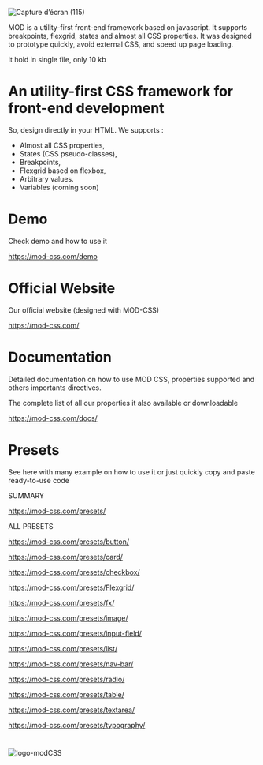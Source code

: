 ![Capture d’écran (115)](https://user-images.githubusercontent.com/117290114/205288298-eb7d8f4d-b66f-434d-a2d3-b5ee58b33462.png)



MOD is a utility-first front-end framework based on javascript. 
It supports breakpoints, flexgrid, states and almost all CSS properties.
It was designed to prototype quickly, avoid external CSS, and speed up page loading.

It hold in single file, only 10 kb


# An utility-first CSS framework for front-end development 

So, design directly in your HTML. 
We supports : 
 - Almost all CSS properties,
 - States (CSS pseudo-classes),
 - Breakpoints,
 - Flexgrid based on flexbox,
 - Arbitrary values.
 - Variables (coming soon)
 

# Demo

Check demo and how to use it

https://mod-css.com/demo


# Official Website

Our official website (designed with MOD-CSS)

https://mod-css.com/

# Documentation

Detailed documentation on how to use MOD CSS, properties supported and others importants directives.

The complete list of all our properties it also available or downloadable

https://mod-css.com/docs/

# Presets

See here with many example on how to use it 
or just quickly copy and paste ready-to-use code

SUMMARY 

https://mod-css.com/presets/





ALL PRESETS

https://mod-css.com/presets/button/

https://mod-css.com/presets/card/

https://mod-css.com/presets/checkbox/

https://mod-css.com/presets/Flexgrid/

https://mod-css.com/presets/fx/

https://mod-css.com/presets/image/

https://mod-css.com/presets/input-field/

https://mod-css.com/presets/list/

https://mod-css.com/presets/nav-bar/

https://mod-css.com/presets/radio/

https://mod-css.com/presets/table/

https://mod-css.com/presets/textarea/

https://mod-css.com/presets/typography/


#

![logo-modCSS](https://user-images.githubusercontent.com/53044719/196405281-3a0df5f5-f1f7-4e41-9052-3dd3cfde1c72.png)
